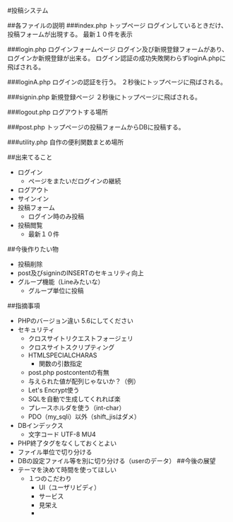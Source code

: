 #投稿システム

##各ファイルの説明
###index.php
トップページ
ログインしているときだけ、投稿フォームが出現する。
最新１０件を表示

###login.php
ログインフォームページ
ログイン及び新規登録フォームがあり、ログインか新規登録が出来る。
ログイン認証の成功失敗関わらずloginA.phpに飛ばされる。

###loginA.php
ログインの認証を行う。
２秒後にトップページに飛ばされる。

###signin.php
新規登録ページ
２秒後にトップページに飛ばされる。

###logout.php
ログアウトする場所

###post.php
トップページの投稿フォームからDBに投稿する。

###utility.php
自作の便利関数まとめ場所

##出来てること
- ログイン
	- ページをまたいだログインの継続
- ログアウト
- サインイン
- 投稿フォーム
	- ログイン時のみ投稿
- 投稿閲覧
	- 最新１０件

##今後作りたい物
- 投稿削除
- post及びsigninのINSERTのセキュリティ向上
- グループ機能（Lineみたいな）
	- グループ単位に投稿

##指摘事項
- PHPのバージョン違い 5.6にしてください
- セキュリティ
	- クロスサイトリクエストフォージェリ
	- クロスサイトスクリプティング
	- HTMLSPECIALCHARAS
		- 関数の引数指定
    - post.php postcontentの有無
    - 与えられた値が配列じゃないか？（例）
    - Let's Encrypt使う
    - SQLを自動で生成してくれれば楽
    - プレースホルダを使う（int-char）
    - PDO（my_sqli）以外（shift_jisはダメ）
- DBインデックス
    - 文字コード UTF-8 MU4
- PHP終了タグをなくしておくとよい
- ファイル単位で切り分ける
- DBの設定ファイル等を別に切り分ける（userのデータ）
##今後の展望
- テーマを決めて時間を使ってほしい
	- １つのこだわり
		- UI（ユーザリビディ）
		- サービス
		- 見栄え
		- 